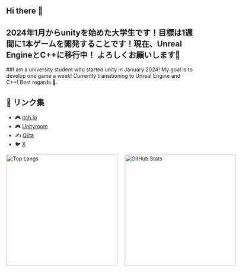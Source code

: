 ## Hi there 👋

## 2024年1月からunityを始めた大学生です！目標は1週間に1本ゲームを開発することです！現在、Unreal EngineとC++に移行中！ よろしくお願いします🙇

##I am a university student who started unity in January 2024! My goal is to develop one game a week! Currently transitioning to Unreal Engine and C++! Best regards 🙇.

## 🔗 リンク集

- 🎮 [itch.io](https://yotya.itch.io/)  
- 🎮 [Unityroom](https://unityroom.com/users/zh0yc12d9vaoef8p7stg)
- ✍️ [Qiita](https://qiita.com/yotya)
- 🐦 [X](https://x.com/Mey_o_n)

<div style="display: flex; gap: 20px;">
  <img alt="Top Langs" src="https://github-readme-stats.vercel.app/api/top-langs/?username=yossy-o-o" height="300px" />
  <img alt="GitHub Stats" src="https://github-readme-stats.vercel.app/api?username=yossy-o-o&show_icons=true&theme=transparent" height="300px" />
</div>



 


<!--
**yossy-o-o/yossy-o-o** is a ✨ _special_ ✨ repository because its `README.md` (this file) appears on your GitHub profile.

Here are some ideas to get you started:

- 🔭 I’m currently working on ...
- 🌱 I’m currently learning ...
- 👯 I’m looking to collaborate on ...
- 🤔 I’m looking for help with ...
- 💬 Ask me about ...
- 📫 How to reach me: ...
- 😄 Pronouns: ...
- ⚡ Fun fact: ...
-->
